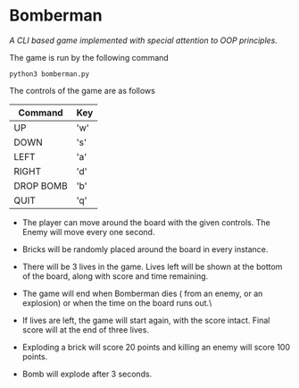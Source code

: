 # Bomberman
*A CLI based game implemented with special attention to OOP principles.*

The game is run by the following command

```python3 bomberman.py```

The controls of the game are as follows

|Command | Key|
|----|-----|
|UP | 'w'|
|DOWN | 's'|
|LEFT | 'a'|
|RIGHT | 'd'|
|DROP BOMB | 'b'|
|QUIT |'q'|
 
* The player can move around the board with the given controls. The Enemy will move every one second.
* Bricks will be randomly placed around the board in every instance.
* There will be 3 lives in the game. Lives left will be shown at the bottom of the board, along with score and time remaining.
* The game will end when Bomberman dies ( from an enemy, or an explosion) or when the time on the board runs out.\
* If lives are left, the game will start again, with the score intact.
Final score will at the end of three lives.

* Exploding a brick will score 20 points and killing an enemy will score 100 points.
* Bomb will explode after 3 seconds.

